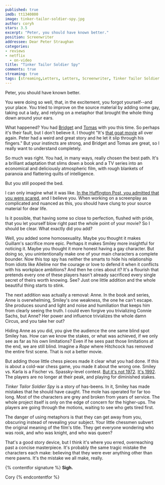 ```yaml
---
published: true
imdb: tt1340800
image: tinker-tailor-soldier-spy.jpg
author: coryh
stars: 3.5
excerpt: "Peter, you should have known better."
position: Screenwriter
addressee: Dear Peter Straughan
categories:
- reviews
- netflix
  - on-video
title: "Tinker Tailor Soldier Spy"
comments: true
streaming: true
tags: [streaming,Letters, Letters, Screenwriter, Tinker Tailor Soldier Spy, Gary Oldman, Benedict Cumberbatch]
---
```

Peter, you should have known better.

You were doing so well, that, in the excitement, you forgot yourself­--and your place. You tried to improve on the source material by adding some gay, taking out a lady, and relying on a metaphor that brought the whole thing down around your ears.

What happened? You had [Bridget][1] and [Tomas][2] with you this time. So perhaps it's their fault, but I don't believe it. I thought "It's [that goat movie][3] all over again. Peter had a weird and great story and he let it slip through his fingers." But your instincts are strong, and Bridget and Tomas are great, so I really want to understand completely.

   [1]: http://www.imdb.com/name/nm2091799/
   [2]: http://www.imdb.com/name/nm0019247/
   [3]: http://www.rottentomatoes.com/m/men_who_stare_at_goats/

So much was right. You had, in many ways, really chosen the best path. It's a brilliant adaptation that slims down a book and a TV series into an economical and deliciously atmospheric film, with rough blankets of paranoia and flattering quilts of intelligence.

But you still pooped the bed.

I can only imagine what it was like. [In the Huffington Post, you admitted that you were scared][4], and I believe you. When working on a screenplay as complicated and nuanced as this, you should have clung to your source material for dear life.

   [4]: http://www.huffingtonpost.com/peter-straughan/tinker-tailor-solider-spy-adaptation_b_1149007.html

Is it possible, that having some so close to perfection, flushed with pride, that you let yourself blow right past the whole point of your movie? So I should be clear. What exactly did you add?

Well, you added some homosexuality. Maybe you thought it makes Guillam's sacrifice more epic. Perhaps it makes Smiley more insightful for noticing it. Maybe you thought it more honest having a gay character. But doing so, you unintentionally make one of your main characters a complete bounder. Now this top spy has neither the smarts to hide his relationship from idiots like Alleline nor the courage or love to defend it when it conflicts with his workplace ambitions? And then he cries about it? It's a flourish that pretends every one of these players hasn't already sacrificed every single secret of theirs worth knowing. See? Just one little addition and the whole beautiful thing starts to stink.

The next addition was actually a removal: Anne. In the book and series, Anne is overwhelming, Smiley's one weakness, the one he can't escape. She produces sound and light and noise and humiliation that keeps him from clearly seeing the truth. I could even forgive you trivializing Connie Sachs, but Anne? Her power and influence trivializes the whole damn Circus, and you take her out?

Hiding Anne as you did, you give the audience the one same blind spot Smiley has. How can we know the stakes, or what was achieved, if we only see as far as his own limitations? Even if he sees past those limitations at the end, we are still blind. Imagine a _Rope_ where Hitchcock has removed the entire first scene. That is not a better movie.

But adding those little chess pieces made it clear what you had done. If this is about a cold-war chess game, you made it about the wrong one. Smiley vs. Karla is a Fischer vs. Spassky-level contest. [But it's not 1972][5]. [It's 1992][6]. The players are no longer at their peak, and playing for diminished stakes.

   [5]: http://en.wikipedia.org/wiki/World_Chess_Championship_1972
   [6]: http://en.wikipedia.org/wiki/Bobby_Fischer#1992_Spassky_rematch

_Tinker Tailor Soldier Spy_ is a story of has-beens. In it, Smiley has made mistakes that he should have caught. The mole has operated for far too long. Most of the characters are grey and broken from years of service. The whole project itself is only on the edge of concern for the higher-ups. The players are going through the motions, waiting to see who gets tired first.

The danger of using metaphors is that they can get away from you, obscuring instead of revealing your subject. Your little chessmen subvert the original meaning of the film's title. They get everyone wondering who was rook, and who was knight, and who was queen?

That's a good story device, but I think it's where you erred, overreaching past a concise masterpiece. It's probably the same tragic mistake the characters each make: believing that they were ever anything other than mere pawns. It's the mistake we all make, really.

{% contentfor signature %}
**Sigh.**

Cory
{% endcontentfor %}